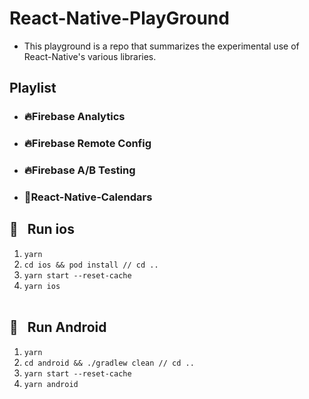 # **React-Native-PlayGround**
- This playground is a repo that summarizes the experimental use of React-Native's various libraries.

## **Playlist**

- ### **🔥Firebase Analytics**
- ### **🔥Firebase Remote Config**
- ### **🔥Firebase A/B Testing**
- ### **📅React-Native-Calendars**

## **🍎&nbsp;&nbsp; Run ios**

1. <code>yarn</code>
2. <code>cd ios && pod install // cd ..</code>
3. <code>yarn start --reset-cache</code>
4. <code>yarn ios</code>
   <br />
   <br />

## **🤖&nbsp;&nbsp; Run Android**

1. <code>yarn</code>
2. <code>cd android && ./gradlew clean // cd ..</code>
3. <code>yarn start --reset-cache</code>
4. <code>yarn android</code>
